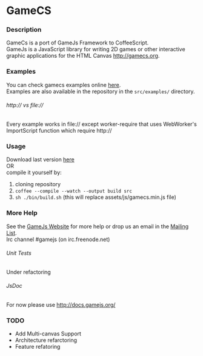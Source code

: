 # GameCS

### Description

GameCs is a port of GameJs Framework to CoffeeScript.  
GameJs is a JavaScript library for writing 2D games or other interactive
graphic applications for the HTML Canvas <http://gamecs.org>.


### Examples

You can check gamecs examples online [here](http://incubatio.github.com/gamecs/examples.html).  
Examples are also available in the repository in the `src/examples/` directory.

###### http:// vs file://
Every example works in file:// except worker-require that uses WebWorker's ImportScript function which require http://


### Usage

Download last version [here](https://raw.github.com/Incubatio/gamecs/master/assets/js/gamecs.min.js)  
OR  
compile it yourself by:  

1. cloning repository
2. ``coffee --compile --watch --output build src``
3. ``sh ./bin/build.sh`` (this will replace assets/js/gamecs.min.js file)


### More Help

See the [GameJs Website](http://gamecs.org) for more help or drop us
an email in the [Mailing List](http://groups.google.com/group/gamecs).  
Irc channel #gamejs (on irc.freenode.net)


###### Unit Tests

Under refactoring


###### JsDoc

For now please use http://docs.gamejs.org/


### TODO

- Add Multi-canvas Support
- Architecture refarctoring
- Feature refatoring 
